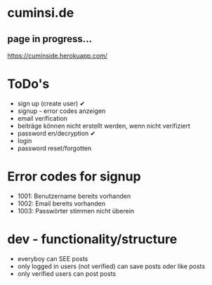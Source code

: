 # cuminsi.de

## page in progress...

https://cuminside.herokuapp.com/

# ToDo's
* sign up (create user) ✔
* signup - error codes anzeigen
* email verification
* beiträge können nicht erstellt werden, wenn nicht verifiziert
* password en/decryption ✔
* login
* password reset/forgotten

# Error codes for signup
- 1001: Benutzername bereits vorhanden
- 1002: Email bereits vorhanden
- 1003: Passwörter stimmen nicht überein

# dev - functionality/structure
- everyboy can SEE posts
- only logged in users (not verified) can save posts oder like posts
- only verified users can post posts